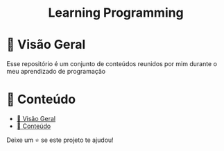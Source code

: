
<h1>
  <p align="center">
    Learning Programming
  </p>
</h1>

# :book: Visão Geral

Esse repositório é um conjunto de conteúdos reunidos por mim durante o meu aprendizado de programação

# :pushpin: Conteúdo

- [:book: Visão Geral](#book-visão-geral)
- [:pushpin: Conteúdo](#pushpin-conteúdo)

Deixe um ⭐️ se este projeto te ajudou!
